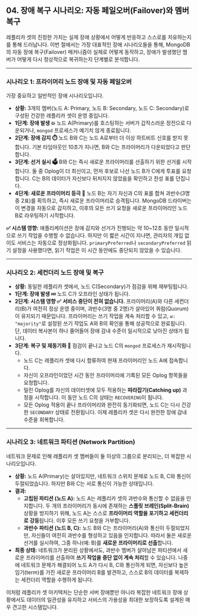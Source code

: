 ## 04. 장애 복구 시나리오: 자동 페일오버(Failover)와 멤버 복구

레플리카 셋의 진정한 가치는 실제 장애 상황에서 어떻게 반응하고 스스로를 치유하는지를 통해 드러납니다. 이번 절에서는 가장 대표적인 장애 시나리오들을 통해, MongoDB의 자동 장애 복구(Failover) 메커니즘이 실제로 어떻게 동작하고, 장애가 발생했던 멤버가 어떻게 다시 정상적으로 복귀하는지 단계별로 분석합니다.

---

### 시나리오 1: 프라이머리 노드 장애 및 자동 페일오버

가장 중요하고 일반적인 장애 시나리오입니다.

* **상황:** 3개의 멤버(노드 A: Primary, 노드 B: Secondary, 노드 C: Secondary)로 구성된 건강한 레플리카 셋이 운영 중입니다.
* **1단계: 장애 발생 💥**
    노드 A(Primary)를 호스팅하는 서버가 갑작스러운 정전으로 다운되거나, `mongod` 프로세스가 예기치 않게 종료됩니다.
* **2단계: 장애 감지 ⏱️**
    노드 B와 C는 노드 A로부터 더 이상 하트비트 신호를 받지 못합니다. 기본 타임아웃인 10초가 지나면, B와 C는 프라이머리가 다운되었다고 판단합니다.
* **3단계: 선거 실시 🗳️**
    B와 C는 즉시 새로운 프라이머리를 선출하기 위한 선거를 시작합니다. 둘 중 Oplog이 더 최신이고, 먼저 후보로 나선 노드 B가 C에게 투표를 요청합니다. C는 B의 데이터가 자신보다 뒤처지지 않았음을 확인하고 찬성 표를 던집니다.
* **4단계: 새로운 프라이머리 등극 👑**
    노드 B는 자기 자신과 C의 표를 합쳐 과반수(3명 중 2표)를 획득하고, 즉시 새로운 프라이머리로 승격됩니다. MongoDB 드라이버는 이 변경을 자동으로 감지하고, 이후의 모든 쓰기 요청을 새로운 프라이머리인 노드 B로 라우팅하기 시작합니다.

**✅ 시스템 영향:** 애플리케이션은 장애 감지와 선거가 진행되는 약 10~12초 동안 일시적으로 쓰기 작업을 수행할 수 없습니다. 하지만 이 짧은 시간이 지나면, 관리자의 개입 없이도 서비스는 자동으로 정상화됩니다. `primaryPreferred`나 `secondaryPreferred` 읽기 설정을 사용했다면, 읽기 작업은 이 시간 동안에도 중단되지 않았을 수 있습니다.

---

### 시나리오 2: 세컨더리 노드 장애 및 복구

* **상황:** 동일한 레플리카 셋에서, 노드 C(Secondary)가 점검을 위해 재부팅됩니다.
* **1단계: 장애 발생 💤**
    노드 C가 오프라인 상태가 됩니다.
* **2단계: 시스템 영향 ✅**
    **서비스 중단이 전혀 없습니다.** 프라이머리(A)와 다른 세컨더리(B)가 여전히 정상 운영 중이며, 과반수(3명 중 2명)가 살아있어 쿼럼(Quorum)이 유지되기 때문입니다. 프라이머리는 쓰기 작업을 계속 처리할 수 있고, `w: "majority"`로 설정된 쓰기 작업도 A와 B의 확인을 통해 성공적으로 완료됩니다. 단, 데이터 복사본이 하나 줄어들어 장애 감내 수준이 일시적으로 낮아진 상태가 됩니다.
* **3단계: 복구 및 재동기화 🔄**
    점검이 끝나고 노드 C의 `mongod` 프로세스가 재시작됩니다.
    * 노드 C는 레플리카 셋에 다시 합류하여 현재 프라이머리인 노드 A에 접속합니다.
    * 자신이 오프라인이었던 시간 동안 프라이머리에 기록된 모든 Oplog 항목들을 요청합니다.
    * 밀린 Oplog를 자신의 데이터셋에 모두 적용하는 **따라잡기(Catching up)** 과정을 시작합니다. 이 동안 노드 C의 상태는 `RECOVERING`이 됩니다.
    * 모든 Oplog 적용이 끝나 프라이머리와 완전히 동기화되면, 노드 C는 다시 건강한 `SECONDARY` 상태로 전환됩니다. 이제 레플리카 셋은 다시 완전한 장애 감내 수준을 회복합니다.

---

### 시나리오 3: 네트워크 파티션 (Network Partition)

네트워크 문제로 인해 레플리카 셋 멤버들이 둘 이상의 그룹으로 분리되는, 더 복잡한 시나리오입니다.

* **상황:** 노드 A(Primary)는 살아있지만, 네트워크 스위치 문제로 노드 B, C와 통신이 두절되었습니다. 하지만 B와 C는 서로 통신이 가능한 상태입니다.
* **결과:**
    * **고립된 파티션 (노드 A):** 노드 A는 레플리카 셋의 과반수와 통신할 수 없음을 인지합니다. 두 개의 프라이머리가 동시에 존재하는 **스플릿 브레인(Split-Brain)** 상황을 방지하기 위해, 노드 A는 스스로 **프라이머리 역할을 포기하고 세컨더리로 강등**됩니다. 이후 모든 쓰기 요청을 거부합니다.
    * **과반수 파티션 (노드 B, C):** 노드 B와 C는 프라이머리(A)와 통신이 두절되었지만, 자신들이 여전히 과반수를 형성하고 있음을 인지합니다. 따라서 둘은 새로운 선거를 실시하여, 그중 하나(예: B)를 **새로운 프라이머리로 선출**합니다.
* **최종 상태:** 네트워크가 분리된 상황에서도, 과반수 멤버가 살아남은 파티션에서 새로운 프라이머리를 선출하여 **쓰기 작업을 중단 없이 계속 처리**할 수 있습니다. 나중에 네트워크 문제가 해결되어 노드 A가 다시 B, C와 통신하게 되면, 자신보다 높은 임기(term)를 가진 새로운 프라이머리 B를 발견하고, 스스로 B의 데이터를 복제하는 세컨더리 역할을 수행하게 됩니다.

이처럼 레플리카 셋 아키텍처는 단순한 서버 장애뿐만 아니라 복잡한 네트워크 장애 상황에서도 데이터의 일관성을 유지하고 서비스의 가용성을 최대한 보장하도록 설계된 매우 견고한 시스템입니다.